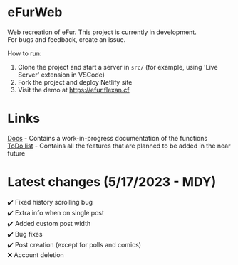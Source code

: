 # eFurWeb
Web recreation of eFur. This project is currently in development.  
For bugs and feedback, create an issue.

How to run:
1. Clone the project and start a server in `src/` (for example, using 'Live Server' extension in VSCode)
2. Fork the project and deploy Netlify site
3. Visit the demo at https://efur.flexan.cf

# Links
[Docs](docs.md) - Contains a work-in-progress documentation of the functions  
[ToDo list](todo.md) - Contains all the features that are planned to be added in the near future

# Latest changes (5/17/2023 - MDY)
:heavy_check_mark: Fixed history scrolling bug  
:heavy_check_mark: Extra info when on single post  
:heavy_check_mark: Added custom post width  
:heavy_check_mark: Bug fixes  
:heavy_check_mark: Post creation (except for polls and comics)  
:x: Account deletion  